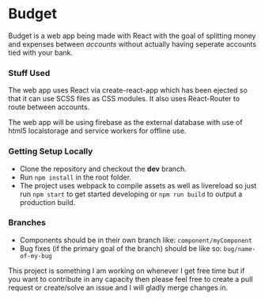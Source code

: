 # Budget

Budget is a web app being made with React with the goal of splitting money and expenses between _accounts_ without actually having seperate accounts tied with your bank.

### Stuff Used
The web app uses React via create-react-app which has been ejected so that it can use SCSS files as CSS modules. It also uses React-Router to route between accounts.

The web app will be using firebase as the external database with use of html5 localstorage and service workers for offline use.

### Getting Setup Locally
* Clone the repository and checkout the **dev** branch.
* Run `npm install` in the root folder.
* The project uses webpack to compile assets as well as livereload so just run `npm start` to get started developing or `npm run build` to output a production build.

### Branches
* Components should be in their own branch like:
`component/myComponent`
* Bug fixes (if the primary goal of the branch) should be like so: `bug/name-of-my-bug`

This project is something I am working on whenever I get free time but if you want to contribute in any capacity then please feel free to create a pull request or create/solve an issue and I will gladly merge changes in.
